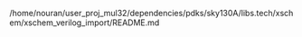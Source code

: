/home/nouran/user_proj_mul32/dependencies/pdks/sky130A/libs.tech/xschem/xschem_verilog_import/README.md